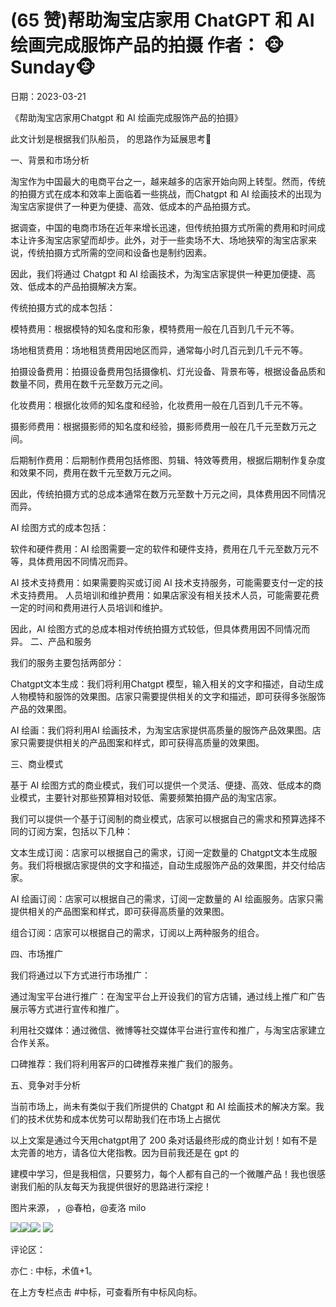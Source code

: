 
# (65 赞)帮助淘宝店家⽤ ChatGPT 和 AI 绘画完成服饰产品的拍摄 作者： 🐵Sunday🐵 

⽇期：2023-03-21 

《帮助淘宝店家⽤Chatgpt 和 AI 绘画完成服饰产品的拍摄》 

此⽂计划是根据我们队船员， 的思路作为延展思考🤔 

⼀、背景和市场分析

淘宝作为中国最⼤的电商平台之⼀，越来越多的店家开始向⽹上转型。然⽽，传统的拍摄⽅式在成本和效率上⾯临着⼀些挑战，⽽Chatgpt 和 AI 绘画技术的出现为淘宝店家提供了⼀种更为便捷、⾼效、低成本的产品拍摄⽅式。

据调查，中国的电商市场在近年来增⻓迅速，但传统拍摄⽅式所需的费⽤和时间成本让许多淘宝店家望⽽却步。此外，对于⼀些卖场不⼤、场地狭窄的淘宝店家来说，传统拍摄⽅式所需的空间和设备也是制约因素。

因此，我们将通过 Chatgpt 和 AI 绘画技术，为淘宝店家提供⼀种更加便捷、⾼效、低成本的产品拍摄解决⽅案。

传统拍摄⽅式的成本包括：

模特费⽤：根据模特的知名度和形象，模特费⽤⼀般在⼏百到⼏千元不等。

场地租赁费⽤：场地租赁费⽤因地区⽽异，通常每⼩时⼏百元到⼏千元不等。

拍摄设备费⽤：拍摄设备费⽤包括摄像机、灯光设备、背景布等，根据设备品质和数量不同，费⽤在数千元⾄数万元之间。

化妆费⽤：根据化妆师的知名度和经验，化妆费⽤⼀般在⼏百到⼏千元不等。

摄影师费⽤：根据摄影师的知名度和经验，摄影师费⽤⼀般在⼏千元⾄数万元之间。

后期制作费⽤：后期制作费⽤包括修图、剪辑、特效等费⽤，根据后期制作复杂度和效果不同，费⽤在数千元⾄数万元之间。

因此，传统拍摄⽅式的总成本通常在数万元⾄数⼗万元之间，具体费⽤因不同情况⽽异。

AI 绘图⽅式的成本包括： 

软件和硬件费⽤：AI 绘图需要⼀定的软件和硬件⽀持，费⽤在⼏千元⾄数万元不等，具体费⽤因不同情况⽽异。

AI 技术⽀持费⽤：如果需要购买或订阅 AI 技术⽀持服务，可能需要⽀付⼀定的技术⽀持费⽤。 ⼈员培训和维护费⽤：如果店家没有相关技术⼈员，可能需要花费⼀定的时间和费⽤进⾏⼈员培训和维护。

因此，AI 绘图⽅式的总成本相对传统拍摄⽅式较低，但具体费⽤因不同情况⽽异。 ⼆、产品和服务

我们的服务主要包括两部分：

Chatgpt⽂本⽣成：我们将利⽤Chatgpt 模型，输⼊相关的⽂字和描述，⾃动⽣成⼈物模特和服饰的效果图。店家只需要提供相关的⽂字和描述，即可获得多张服饰产品的效果图。

AI 绘画：我们将利⽤AI 绘画技术，为淘宝店家提供⾼质量的服饰产品效果图。店家只需要提供相关的产品图案和样式，即可获得⾼质量的效果图。

三、商业模式

基于 AI 绘图⽅式的商业模式，我们可以提供⼀个灵活、便捷、⾼效、低成本的商业模式，主要针对那些预算相对较低、需要频繁拍摄产品的淘宝店家。

我们可以提供⼀个基于订阅制的商业模式，店家可以根据⾃⼰的需求和预算选择不同的订阅⽅案，包括以下⼏种：

⽂本⽣成订阅：店家可以根据⾃⼰的需求，订阅⼀定数量的 Chatgpt⽂本⽣成服务。我们将根据店家提供的⽂字和描述，⾃动⽣成服饰产品的效果图，并交付给店家。

AI 绘画订阅：店家可以根据⾃⼰的需求，订阅⼀定数量的 AI 绘画服务。店家只需提供相关的产品图案和样式，即可获得⾼质量的效果图。

组合订阅：店家可以根据⾃⼰的需求，订阅以上两种服务的组合。

四、市场推⼴

我们将通过以下⽅式进⾏市场推⼴：

通过淘宝平台进⾏推⼴：在淘宝平台上开设我们的官⽅店铺，通过线上推⼴和⼴告展⽰等⽅式进⾏宣传和推⼴。

利⽤社交媒体：通过微信、微博等社交媒体平台进⾏宣传和推⼴，与淘宝店家建⽴合作关系。

⼝碑推荐：我们将利⽤客⼾的⼝碑推荐来推⼴我们的服务。

五、竞争对⼿分析

当前市场上，尚未有类似于我们所提供的 Chatgpt 和 AI 绘画技术的解决⽅案。我们的技术优势和成本优势可以帮助我们在市场上占据优

以上⽂案是通过今天⽤chatgpt⽤了 200 条对话最终形成的商业计划！如有不是太完善的地⽅，请各位⼤佬指教。因为⽬前我还是在 gpt 的 

建模中学习，但是我相信，只要努⼒，每个⼈都有⾃⼰的⼀个微雕产品！我也很感谢我们船的队友每天为我提供很好的思路进⾏深挖！

图⽚来源， ，@春柏，@⻨洛 milo 

![](img/ai-huihua2_154.png)![](img/ai-huihua2_155.png)![](img/ai-huihua2_156.png) ![](img/ai-huihua2_157.png)

评论区：

亦仁 : 中标，术值+1。 

在上⽅专栏点击 #中标，可查看所有中标⻛向标。 

